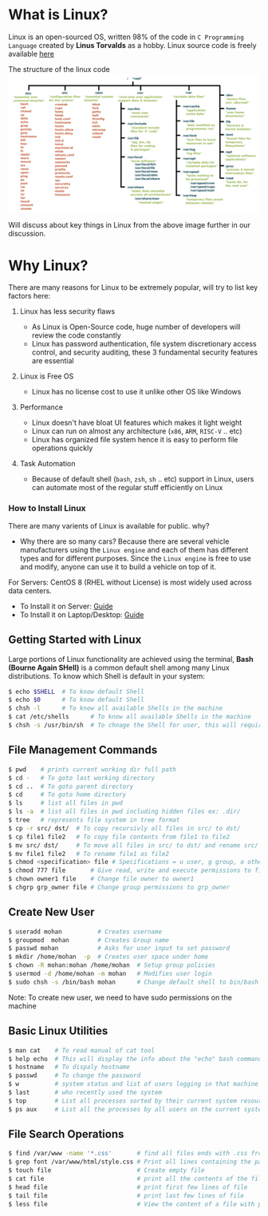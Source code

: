 # What is Linux?

Linux is an open-sourced OS, written 98% of the code in `C Programming Language` created by **Linus Torvalds** as a hobby.
Linux source code is freely available [here](https://github.com/torvalds/linux)

The structure of the linux code
![Linux][logo]

[logo]: /img/linux/linux_filestrucure.png "Linux File Hierarchy"

Will discuss about key things in Linux from the above image further in our discussion. 

# Why Linux?
There are many reasons for Linux to be extremely popular, will try to list key factors here:
1. Linux has less security flaws
   * As Linux is Open-Source code, huge number of developers will review the code constantly
   * Linux has password authentication, file system discretionary access control, and security auditing, these 3 fundamental security features are essential

2. Linux is Free OS
   * Linux has no license cost to use it unlike other OS like Windows

3. Performance
   * Linux doesn't have bloat UI features which makes it light weight
   * Linux can run on almost any architecture (`x86`, `ARM`, `RISC-V` .. etc)
   * Linux has organized file system hence it is easy to perform file operations quickly  

4. Task Automation
   * Because of default shell (`bash`, `zsh`, `sh` .. etc) support in Linux, users can automate most of the regular stuff efficiently on Linux

### How to Install Linux
There are many varients of Linux is available for public. why?
   * Why there are so many cars? Because there are several vehicle manufacturers using the `Linux engine` and each of them has different types and for different purposes. Since the `Linux engine` is free to use and modify, anyone can use it to build a vehicle on top of it.

For Servers: CentOS 8 (RHEL without License) is most widely used across data centers.

   * To Install it on Server: [Guide](https://linuxhint.com/install_centos_8_server/)
   * To Install it on Laptop/Desktop: [Guide](https://ubuntu.com/tutorials/install-ubuntu-desktop#1-overview) 

Getting Started with Linux
--------------------------
Large portions of Linux functionality are achieved using the terminal, **Bash (Bourne Again SHell)** is a common default shell among many Linux distributions.
To know which Shell is default in your system:
```bash
$ echo $SHELL  # To know default Shell
$ echo $0      # To know default Shell
$ chsh -l      # To know all available Shells in the machine
$ cat /etc/shells      # To know all available Shells in the machine
$ chsh -s /usr/bin/sh  # To chnage the Shell for user, this will require reboot
```

File Management Commands
------------------------
```bash
$ pwd    # prints current working dir full path
$ cd -   # To goto last working directory
$ cd ..  # To goto parent directory
$ cd     # To goto home directory
$ ls     # list all files in pwd
$ ls -a  # list all files in pwd including hidden files ex: .dir/
$ tree   # represents file system in tree format
$ cp -r src/ dst/  # To copy recursivly all files in src/ to dst/
$ cp file1 file2   # To copy file contents from file1 to file2
$ mv src/ dst/     # To move all files in src/ to dst/ and rename src/ to dst/
$ mv file1 file2   # To rename file1 as file2
$ chmod <specification> file # Specifications = u user, g group, o other, + add permission, - remove, r read, w write,x execute
$ chmod 777 file       # Give read, write and execute permissions to file
$ chown owner1 file    # Change file owner to owner1
$ chgrp grp_owner file # Change group permissions to grp_owner
```

Create New User
---------------
```bash
$ useradd mohan          # Creates username
$ groupmod  mohan        # Creates Group name
$ passwd mohan           # Asks for user input to set password
$ mkdir /home/mohan  -p  # Creates user space under home
$ chown -R mohan:mohan /home/mohan  # Setup group policies 
$ usermod -d /home/mohan -m mohan   # Modifies user login
$ sudo chsh -s /bin/bash mohan      # Change default shell to bin/bash  
```
Note: To create new user, we need to have sudo permissions on the machine

Basic Linux Utilities
----------------------
```bash
$ man cat    # To read manual of cat tool
$ help echo  # This will display the info about the "echo" bash command
$ hostname   # To dispaly hostname
$ passwd     # To change the password
$ w          # system status and list of users logging in that machine
$ last       # who recently used the system
$ top        # List all processes sorted by their current system resource usage
$ ps aux     # List all the processes by all users on the current system
````

File Search Operations
----------------------
```bash
$ find /var/www -name '*.css'       # find all files ends with .css from /var/www dir
$ grep font /var/www/html/style.css # Print all lines containing the pattern font in the specified file
$ touch file                        # Create empty file
$ cat file                          # print all the contents of the file
$ head file                         # print first few lines of file
$ tail file                         # print last few lines of file
$ less file                         # View the content of a file with pager (one screenful at a time)
```
